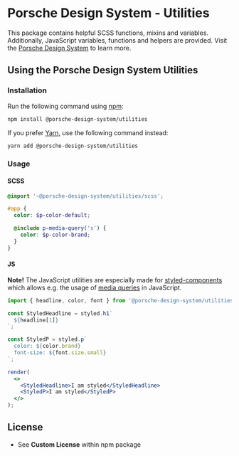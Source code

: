# Porsche Design System - Utilities

This package contains helpful SCSS functions, mixins and variables. Additionally, JavaScript variables, functions and
helpers are provided. Visit the [Porsche Design System](https://designsystem.porsche.com) to learn more.

## Using the Porsche Design System Utilities

### Installation

Run the following command using [npm](https://www.npmjs.com):

```bash
npm install @porsche-design-system/utilities
```

If you prefer [Yarn](https://yarnpkg.com), use the following command instead:

```bash
yarn add @porsche-design-system/utilities
```

### Usage

#### SCSS

```scss
@import '~@porsche-design-system/utilities/scss';

#app {
  color: $p-color-default;

  @include p-media-query('s') {
    color: $p-color-brand;
  }
}
```

#### JS

**Note!** The JavaScript utilities are especially made for [styled-components](https://styled-components.com) which
allows e.g. the usage of
[media queries](https://developer.mozilla.org/en-US/docs/Web/CSS/Media_Queries/Using_media_queries) in JavaScript.

```jsx
import { headline, color, font } from '@porsche-design-system/utilities';

const StyledHeadline = styled.h1`
  ${headline[1]}
`;

const StyledP = styled.p`
  color: ${color.brand}
  font-size: ${font.size.small} 
`;

render(
  <>
    <StyledHeadline>I am styled</StyledHeadline>
    <StyledP>I am styled</StyledP>
  </>
);
```

## License

- See **Custom License** within npm package
